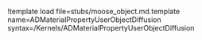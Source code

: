 !template load file=stubs/moose_object.md.template name=ADMaterialPropertyUserObjectDiffusion syntax=/Kernels/ADMaterialPropertyUserObjectDiffusion